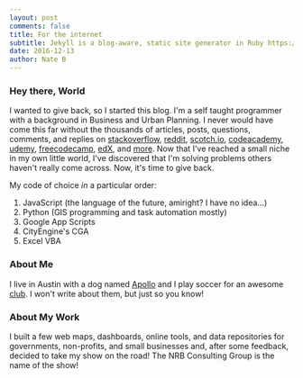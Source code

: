 ```yaml
---
layout: post
comments: false
title: For the internet
subtitle: Jekyll is a blog-aware, static site generator in Ruby https://jekyllrb.com
date: 2016-12-13
author: Nate B
---
```


### Hey there, World
I wanted to give back, so I started this blog. I'm a self taught programmer with a background in Business and Urban Planning. I never would have come this far without the thousands of articles, posts, questions, comments, and replies on [stackoverflow][1], [reddit][2], [scotch.io][3], [codeacademy][4], [udemy][5], [freecodecamp][6], [edX][7], and [more][8]. Now that I've reached a small niche in my own little world, I've discovered that I'm solving problems others haven't really come across. Now, it's time to give back.

My code of choice *in* a particular order:
1. JavaScript (the language of the future, amiright? I have no idea...)
2. Python (GIS programming and task automation mostly)
3. Google App Scripts
4. CityEngine's CGA
5. Excel VBA

### About Me 
I live in Austin with a dog named [Apollo][atxapollogram] and I play soccer for an awesome [club][atxunited]. I won't write about them, but just so you know! 

### About My Work
I built a few web maps, dashboards, online tools, and data repositories for governments, non-profits, and small businesses and, after some feedback, decided to take my show on the road! The NRB Consulting Group is the name of the show!


[atxapollogram]: https://www.instagram.com/atxapollogram/
[atxunited]: http://atxunited.com/
[1]:https://stackoverflow.com/
[2]:https://reddit.com/
[3]:https://scotch.io/tutorials
[4]:https://www.codecademy.com/
[5]:https://www.udemy.com/courses/
[6]:https://freecodecamp.com/
[7]:https://courses.edx.org/dashboard
[8]:https://github.com/open-source-society/computer-science